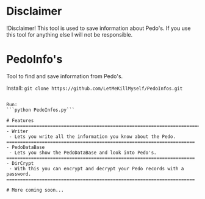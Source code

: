 # Disclaimer
!Disclaimer! This tool is used to save information about Pedo's.
If you use this tool for anything else I will not be responsible.

# PedoInfo's
Tool to find and save information from Pedo's.

Install:
```git clone https://github.com/LetMeKillMyself/PedoInfos.git```

```pip install -r requirements.txt

Run:
```python PedoInfos.py```

# Features
========================================================================
- Writer
 - Lets you write all the information you know about the Pedo.
=====================================================================
- PedoDataBase
 - Lets you show the PedoDataBase and look into Pedo's.
=====================================================================
- DirCrypt
 - With this you can encrypt and decrypt your Pedo records with a password.
=====================================================================

# More coming soon...

